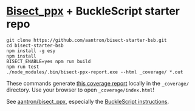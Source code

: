 # [Bisect_ppx][bisect] + BuckleScript starter repo

```
git clone https://github.com/aantron/bisect-starter-bsb.git
cd bisect-starter-bsb
npm install -g esy
npm install
BISECT_ENABLE=yes npm run build
npm run test
./node_modules/.bin/bisect-ppx-report.exe --html _coverage/ *.out
```

These commands generate
[this coverage report](https://aantron.github.io/bisect-starter-bsb/) locally
in the `_coverage/` directory. Use your browser to open `_coverage/index.html`!

See [aantron/bisect_ppx][bisect], especially the
[BuckleScript instructions][bsb-instructions].

[bisect]: https://github.com/aantron/bisect_ppx
[bsb-instructions]: https://github.com/aantron/bisect_ppx#BuckleScript
